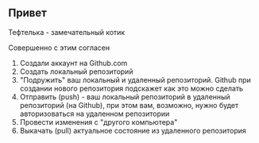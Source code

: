 ## Привет

Тефтелька - замечательный котик

Совершенно с этим согласен

1. Создали аккаунт на Github.com
2. Создать локальный репозиторий
3. "Подружить" ваш локальный и удаленный репозиторий. Github при создании нового репозитория подскажет как это можно сделать
4. Отправить (push) - ваш локальный репозиторий в удаленный репозиторий (на Github), при этом вам, возможно, нужно будет авторизоваться на удаленном репозитории
5. Провести изменения с "другого компьютера"
6. Выкачать (pull) актуальное состояние из удаленного репозитория       